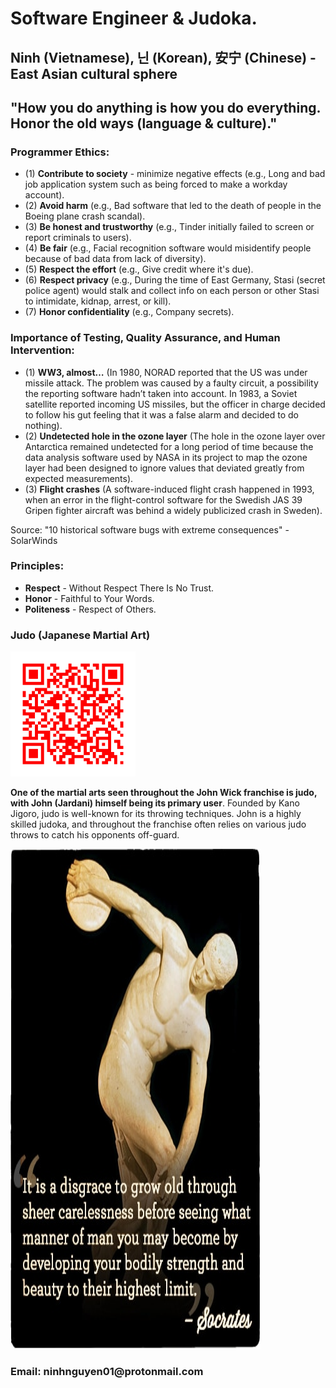 <head>
  <h1>Software Engineer & Judoka.</h1>
  <h2>Ninh (Vietnamese), 닌 (Korean), 安宁 (Chinese) - East Asian cultural sphere</h2>
  <h2>"How you do anything is how you do everything. Honor the old ways (language & culture)."</h2>
</head>

<body>
  <h3>Programmer Ethics:</h3>
  <ul>
    <li>(1) <b>Contribute to society</b> - minimize negative effects (e.g., Long and bad job application system such as being forced to make a workday account).</li>
    <li>(2) <b>Avoid harm</b> (e.g., Bad software that led to the death of people in the Boeing plane crash scandal).</li>
    <li>(3) <b>Be honest and trustworthy</b> (e.g., Tinder initially failed to screen or report criminals to users).</li>
    <li>(4) <b>Be fair</b> (e.g., Facial recognition software would misidentify people because of bad data from lack of diversity).</li>
    <li>(5) <b>Respect the effort</b> (e.g., Give credit where it's due).</li>
    <li>(6) <b>Respect privacy</b> (e.g., During the time of East Germany, Stasi (secret police agent) would stalk and collect info on each person or other Stasi to intimidate, kidnap, arrest, or kill).</li>
    <li>(7) <b>Honor confidentiality</b> (e.g., Company secrets).</li>
  </ul>

  <h3>Importance of Testing, Quality Assurance, and Human Intervention:</h3>
  <ul>
    <li>(1) <b>WW3, almost…</b> (In 1980, NORAD reported that the US was under missile attack. The problem was caused by a faulty circuit, a possibility the reporting software hadn’t taken into account.
In 1983, a Soviet satellite reported incoming US missiles, but the officer in charge decided to follow his gut feeling that it was a false alarm and decided to do nothing).
</li>
    <li>(2) <b>Undetected hole in the ozone layer</b> (The hole in the ozone layer over Antarctica remained undetected for a long period of time because the data analysis software used by NASA in its project to map the ozone layer had been designed to ignore values that deviated greatly from expected measurements).</li>
    <li>(3) <b>Flight crashes</b> (A software-induced flight crash happened in 1993, when an error in the flight-control software for the Swedish JAS 39 Gripen fighter aircraft was behind a widely publicized crash in Sweden).</li>
  </ul>
  <p>Source: "10 historical software bugs with extreme consequences" - SolarWinds</p>
  
  <h3>Principles:</h3>
  <ul>
    <li><b>Respect</b> - Without Respect There Is No Trust.</li>
    <li><b>Honor</b> - Faithful to Your Words.</li>
    <li><b>Politeness</b> - Respect of Others.</li>
  </ul>
  
  <h3>Judo (Japanese Martial Art)</h3>
  <img src="/asset/judo.png" alt="Judo QR code" height="200" width="200">

  <p><b>One of the martial arts seen throughout the John Wick franchise is judo, with John (Jardani) himself being its primary user</b>. Founded by Kano Jigoro, judo is well-known for its throwing techniques. John is a highly skilled judoka, and throughout the franchise often relies on various judo throws to catch his opponents off-guard.</p>

  <img src="/asset/fitness.JPG" alt="quote" height="800" width="400">

  <footer>
    <h3>Email: ninhnguyen01@protonmail.com</h3>
  </footer>
</body>

<!---
ninh-nguyen01/ninh-nguyen01 is a ✨ special ✨ repository because its `README.md` (this file) appears on your GitHub profile.
You can click the Preview link to take a look at your changes.
--->

